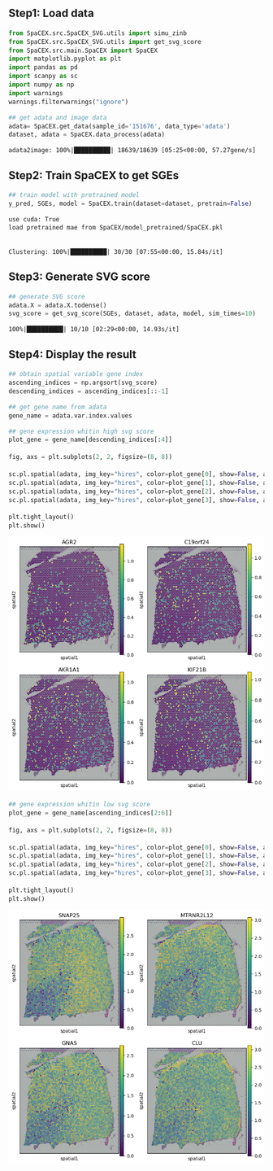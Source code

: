 ## Step1: Load data
```python
from SpaCEX.src.SpaCEX_SVG.utils import simu_zinb
from SpaCEX.src.SpaCEX_SVG.utils import get_svg_score
from SpaCEX.src.main.SpaCEX import SpaCEX
import matplotlib.pyplot as plt
import pandas as pd
import scanpy as sc
import numpy as np
import warnings
warnings.filterwarnings("ignore")
```


```python
## get adata and image data
adata= SpaCEX.get_data(sample_id='151676', data_type='adata')
dataset, adata = SpaCEX.data_process(adata)
```

    adata2image: 100%|██████████| 18639/18639 [05:25<00:00, 57.27gene/s]

## Step2: Train SpaCEX to get SGEs

```python
## train model with pretrained model
y_pred, SGEs, model = SpaCEX.train(dataset=dataset, pretrain=False)
```

    use cuda: True
    load pretrained mae from SpaCEX/model_pretrained/SpaCEX.pkl


    Clustering: 100%|██████████| 30/30 [07:55<00:00, 15.84s/it]

## Step3: Generate SVG score

```python
## generate SVG score
adata.X = adata.X.todense()
svg_score = get_svg_score(SGEs, dataset, adata, model, sim_times=10)
```

    100%|██████████| 10/10 [02:29<00:00, 14.93s/it]

## Step4: Display the result

```python
## obtain spatial variable gene index
ascending_indices = np.argsort(svg_score)
descending_indices = ascending_indices[::-1]
```


```python
## get gene name from adata
gene_name = adata.var.index.values
```


```python
## gene expression whitin high svg score
plot_gene = gene_name[descending_indices[:4]]

fig, axs = plt.subplots(2, 2, figsize=(8, 8))

sc.pl.spatial(adata, img_key="hires", color=plot_gene[0], show=False, ax=axs[0, 0], title=plot_gene[0], vmax='p99')
sc.pl.spatial(adata, img_key="hires", color=plot_gene[1], show=False, ax=axs[0, 1], title=plot_gene[1], vmax='p99')
sc.pl.spatial(adata, img_key="hires", color=plot_gene[2], show=False, ax=axs[1, 0], title=plot_gene[2], vmax='p99')
sc.pl.spatial(adata, img_key="hires", color=plot_gene[3], show=False, ax=axs[1, 1], title=plot_gene[3], vmax='p99')

plt.tight_layout()
plt.show()

```


    
![png](output_6_0.png)
    



```python
## gene expression whitin low svg score
plot_gene = gene_name[ascending_indices[2:6]]

fig, axs = plt.subplots(2, 2, figsize=(8, 8))

sc.pl.spatial(adata, img_key="hires", color=plot_gene[0], show=False, ax=axs[0, 0], title=plot_gene[0], vmax='p99')
sc.pl.spatial(adata, img_key="hires", color=plot_gene[1], show=False, ax=axs[0, 1], title=plot_gene[1], vmax='p99')
sc.pl.spatial(adata, img_key="hires", color=plot_gene[2], show=False, ax=axs[1, 0], title=plot_gene[2], vmax='p99')
sc.pl.spatial(adata, img_key="hires", color=plot_gene[3], show=False, ax=axs[1, 1], title=plot_gene[3], vmax='p99')

plt.tight_layout()
plt.show()

```


    
![png](output_7_0.png)
    

